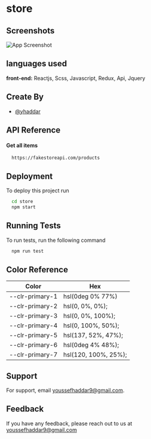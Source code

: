 
# store



## Screenshots

![App Screenshot](https://www11.0zz0.com/2023/02/17/22/702384907.png)


## languages used

**front-end:** Reactjs, Scss, Javascript, Redux, Api, Jquery

##  Create  By

 - [@yhaddar](https://www.instagram.com/yusef_haddar/?hl=fr)


## API Reference

#### Get all items

```http
  https://fakestoreapi.com/products
```


## Deployment

To deploy this project run

```bash
  cd store
  npm start
```


## Running Tests

To run tests, run the following command

```bash
  npm run test
```

## Color Reference

| Color             | Hex                                                                |
| ----------------- | ------------------------------------------------------------------ |
| --clr-primary-1 | hsl(0deg 0% 77%) |
| --clr-primary-2 | hsl(0, 0%, 0%); |
| --clr-primary-3 | hsl(0, 0%, 100%); |
| --clr-primary-4 | hsl(0, 100%, 50%); |
| --clr-primary-5 | hsl(137, 52%, 47%); |
| --clr-primary-6 | hsl(0deg 4% 48%); |
| --clr-primary-7 | hsl(120, 100%, 25%); |



## Support

For support, email youssefhaddar9@gmail.com.


## Feedback

If you have any feedback, please reach out to us at youssefhaddar9@gmail.com

